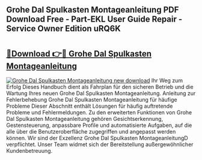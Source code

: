 ## Grohe Dal Spulkasten Montageanleitung PDF Download Free - Part-EKL User Guide Repair - Service Owner Edition uRQ6K

# <h2><a href="http://df7gz7.blite.top/?on=Grohe+Dal+Spulkasten+Montageanleitung">🔗Download 👉🔴 Grohe Dal Spulkasten Montageanleitung</a></h2>

[![Grohe Dal Spulkasten Montageanleitung new download](https://i.imgur.com/lujVjoI.png)](http://df7gz7.blite.top/?on=Grohe+Dal+Spulkasten+Montageanleitung)
Ihr Weg zum Erfolg Dieses Handbuch dient als Fahrplan für den sicheren Betrieb und die Wartung Ihres neuen Grohe Dal Spulkasten Montageanleitung. Anleitung zur Fehlerbehebung Grohe Dal Spulkasten Montageanleitung für häufige Probleme Dieser Abschnitt enthält Lösungen für häufig auftretende Probleme und Fehlermeldungen. Zu den erweiterten Funktionen von Grohe Dal Spulkasten Montageanleitung gehören Gesichtserkennung, Gestensteuerung, anpassbare Profile und automatisierte Aufgaben, auf die alle über die Benutzeroberfläche zugegriffen und angepasst werden können. Wir sind der Exzellenz Grohe Dal Spulkasten MontageanleitungD verpflichtet. Unser Team widmet sich der Bereitstellung außergewöhnlicher Kundenbetreuung.
